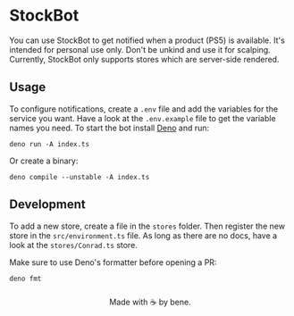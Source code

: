 # StockBot

You can use StockBot to get notified when a product (PS5) is available. It's
intended for personal use only. Don't be unkind and use it for scalping.
Currently, StockBot only supports stores which are server-side rendered.

## Usage

To configure notifications, create a `.env` file and add the variables for the
service you want. Have a look at the `.env.example` file to get the variable
names you need. To start the bot install [Deno](https://deno.land/#installation)
and run:

```
deno run -A index.ts
```

Or create a binary:

```
deno compile --unstable -A index.ts
```

## Development

To add a new store, create a file in the `stores` folder. Then register the new
store in the `src/environment.ts` file. As long as there are no docs, have a
look at the `stores/Conrad.ts` store.

Make sure to use Deno's formatter before opening a PR:

```
deno fmt
```

<div style="text-align: center;width: 100%; margin-top: 25px">Made with ☕️ by bene.</div>

